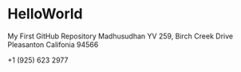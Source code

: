 # HelloWorld
My First GitHub Repository
Madhusudhan YV
259, Birch Creek Drive
Pleasanton
Califonia 94566

+1 (925) 623 2977
